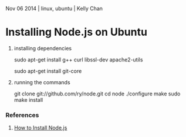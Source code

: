 Nov 06 2014 | linux, ubuntu | Kelly Chan
# Installing Node.js on Ubuntu

1. installing dependencies


    sudo apt-get install g++ curl libssl-dev apache2-utils
    
    sudo apt-get install git-core


2. running the commands


    git clone git://github.com/ry/node.git
    cd node
    ./configure
    make
    sudo make install


### References

1. [How to Install Node.js](http://howtonode.org/how-to-install-nodejs)
